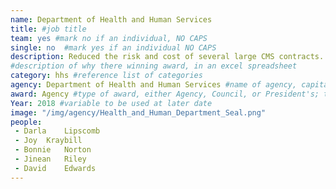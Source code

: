 ```yaml
---
name: Department of Health and Human Services
title: #job title
team: yes #mark no if an individual, NO CAPS
single: no  #mark yes if an individual NO CAPS
description: Reduced the risk and cost of several large CMS contracts. This effort  increased accountability, transparency, and efficiency in health insurance transactions and save taxpayers $274 million.
#description of why there winning award, in an excel spreadsheet
category: hhs #reference list of categories
agency: Department of Health and Human Services #name of agency, capitalize first letter of each name
award: Agency #type of award, either Agency, Council, or President's; this is case sensitive so make sure to match the options listed exactly. This section generates the format of the card
Year: 2018 #variable to be used at later date
image: "/img/agency/Health_and_Human_Department_Seal.png"
people:
 - Darla	Lipscomb
 - Joy	Kraybill
 - Bonnie	Norton
 - Jinean	Riley
 - David	Edwards
---
```

